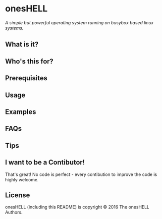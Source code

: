 # onesHELL
###### A simple but powerful operating system running on busybox based linux systems.

## What is it?

## Who's this for?

## Prerequisites

## Usage

## Examples

## FAQs

## Tips

## I want to be a Contibutor!
That's great! No code is perfect - every contibution to improve the code is highly welcome.

## License
onesHELL (including this README) is copyright © 2016 The onesHELL Authors.
